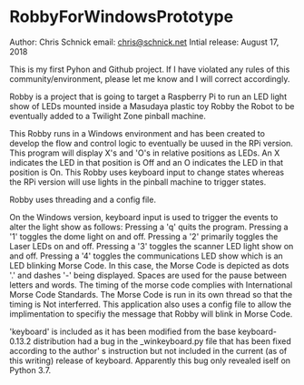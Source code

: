 # RobbyForWindowsPrototype

Author: Chris Schnick
email: chris@schnick.net
Intial release: August 17, 2018

This is my first Pyhon and Github project.  If I have violated any rules of
this community/environment, please let me know and I will correct accordingly.

Robby is a project that is going to target a Raspberry Pi to run an LED light 
show of LEDs mounted inside a Masudaya plastic toy Robby the Robot to be 
eventually added to a Twilight Zone pinball machine. 

This Robby runs in a Windows environment and has been created to develop the 
flow and control logic to eventually be uused in the RPi version. This program
will display X's and 'O's in relative positions as LEDs. An X indicates the LED
in that position is Off and an O indicates the LED in that position is On. This
Robby uses keyboard input to change states whereas the RPi version will use 
lights in the pinball machine to trigger states.

Robby uses threading and a config file.

On the Windows version, keyboard input is used to trigger the events to alter 
the light show as follows: 
   Pressing a 'q' quits the program. 
   Pressing a '1' toggles the dome light on and off. 
   Pressing a '2' primarily toggles the Laser LEDs on and off. 
   Pressing a '3' toggles the scanner LED light show on and off. 
   Pressing a '4' toggles the communications LED show which is an LED blinking 
                  Morse Code. In this case, the Morse Code is depicted as 
				  dots '.' and dashes '-' being displayed. Spaces are used 
				  for the pause between letters and words. The timing of the 
				  morse code complies with International Morse Code Standards.
				  The Morse Code is run in its own thread so that the timing 
				  is Not interferred. This application also uses a config 
				  file to allow the implimentation to specifiy the message that 
				  Robby will blink in Morse Code.  

'keyboard' is included as it has been modified from the base keyboard-0.13.2 
distribution had a bug in the _winkeyboard.py file that has been fixed 
according to the author' s instruction but not included in the current (as 
of this writing) release of keyboard.  Apparently this bug only revealed 
iself on Python 3.7.


